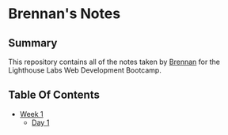 # Brennan's Notes

## Summary

This repository contains all of the notes taken by [Brennan](https://github.com/brennanclark) for the Lighthouse Labs Web Development Bootcamp.

## Table Of Contents

 * [Week 1](/Week_1)
    * [Day 1](/Week_1/Day_1)
